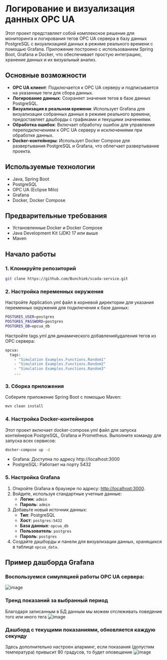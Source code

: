 # Логирование и визуализация данных OPC UA

Этот проект представляет собой комплексное решение для мониторинга и логирования тегов OPC UA сервера в базу данных PostgreSQL с визуализацией данных в режиме реального времени с помощью Grafana. Приложение построено с использованием Spring Boot, Grafana и Docker, что обеспечивает простую интеграцию, хранение данных и их визуальный анализ.

## Основные возможности

- **OPC UA клиент**: Подключается к OPC UA серверу и подписывается на указанные теги для сбора данных.
- **Логирование данных**: Сохраняет значения тегов в базе данных PostgreSQL.
- **Визуализация в реальном времени**: Использует Grafana для визуализации собранных данных в режиме реального времени, предоставляет дашборды с графиками и текущими значениями.
- **Обработка ошибок**: Включает обработку ошибок для управления переподключением к OPC UA серверу и исключениями при обработке данных.
- **Docker-контейнеры**: Использует Docker Compose для развертывания PostgreSQL и Grafana, что облегчает развертывание проекта.

## Используемые технологии

- Java, Spring Boot
- PostgreSQL
- OPC UA (Eclipse Milo)
- Grafana
- Docker, Docker Compose

## Предварительные требования

- Установленные Docker и Docker Compose
- Java Development Kit (JDK) 17 или выше
- Maven

## Начало работы

### 1. Клонируйте репозиторий

```bash
git clone https://github.com/Bunchiek/scada-service.git
```

### 2. Настройка переменных окружения

Настройте Application.yml файл в корневой директории для указания переменных окружения для подключения к базе данных:
```bash
POSTGRES_USER=postgres
POSTGRES_PASSWORD=postgres
POSTGRES_DB=opcua_db
```
Настройте tags.yml для динамического добавления\удаления тегов из OPC сервера:
```bash
opcua:
  tags:
    - "Simulation Examples.Functions.Random1"
    - "Simulation Examples.Functions.Random2"
    - "Simulation Examples.Functions.Random3"
    ...
```

### 3. Сборка приложения

Соберите приложение Spring Boot с помощью Maven:
```bash
mvn clean install
```
### 4. Настройка Docker-контейнеров

Этот проект включает docker-compose.yml файл для запуска контейнеров PostgreSQL, Grafana и Prometheus. Выполните команду для запуска всех сервисов:
```bash
docker-compose up -d
```
- Grafana: Доступна по адресу http://localhost:3000
- PostgreSQL: Работает на порту 5432
### 5. Настройка Grafana

1. Откройте Grafana в браузере по адресу: [http://localhost:3000](http://localhost:3000).
2. Войдите, используя стандартные учетные данные:
   - **Логин**: `admin`
   - **Пароль**: `admin`
3. Добавьте новый источник данных:
   - **Тип**: PostgreSQL
   - **Хост**: `postgres:5432`
   - **База данных**: `opcua_db`
   - **Пользователь**: `postgres`
   - **Пароль**: `postgres`
4. Создайте дашборды и панели для визуализации данных, хранящихся в таблице `opcua_data`.

## Пример дашборда Grafana
### Воспользуемся симуляцией работы OPC UA сервера:
![image](https://github.com/user-attachments/assets/148a1f9c-eaa8-4d57-b758-2dc7c2a577d3)
### Тренд показаний за выбранный период
Благодаря записанным в БД данным мы можем отслеживать поведение того или иного тега
![image](https://github.com/user-attachments/assets/6c9a065e-b850-49d7-ac13-97cc344afcc0)
### Дашборд с текущими показаниями, обновляется каждую секунду 
Здесь дополнительно настроен аларминг, если показания (допустим температура) привысит 80 градусов, то будет оповещение
![image](https://github.com/user-attachments/assets/a96c54e9-2404-42ca-8338-b53f9b33463f)









